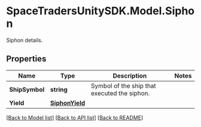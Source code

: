 # SpaceTradersUnitySDK.Model.Siphon
Siphon details.

## Properties

Name | Type | Description | Notes
------------ | ------------- | ------------- | -------------
**ShipSymbol** | **string** | Symbol of the ship that executed the siphon. | 
**Yield** | [**SiphonYield**](SiphonYield.md) |  | 

[[Back to Model list]](../README.md#documentation-for-models) [[Back to API list]](../README.md#documentation-for-api-endpoints) [[Back to README]](../README.md)

